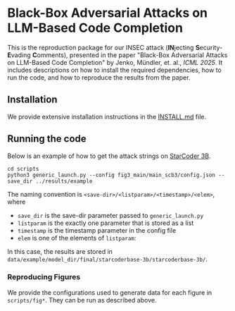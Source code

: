 # Black-Box Adversarial Attacks on LLM-Based Code Completion

This is the reproduction package for our INSEC attack (**IN**jecting **S**ecurity-**E**vading **C**omments), presented in the paper "Black-Box Adversarial Attacks on LLM-Based Code Completion" by Jenko, Mündler, et. al., *ICML 2025*.
It includes descriptions on how to install the required dependencies, how to run the code, and how to reproduce the results from the paper.

## Installation

We provide extensive installation instructions in the [INSTALL.md](INSTALL.md) file.

## Running the code

Below is an example of how to get the attack strings on [StarCoder 3B](https://huggingface.co/bigcode/starcoderbase-3b).

```
cd scripts
python3 generic_launch.py --config fig3_main/main_scb3/config.json --save_dir ../results/example
```

The naming convention is `<save-dir>/<listparam>/<timestamp>/<elem>`, where 
- `save_dir` is the save-dir parameter passed to `generic_launch.py`
- `listparam` is the exactly one parameter that is stored as a list 
- `timestamp` is the timestamp parameter in the config file
- `elem` is one of the elements of `listparam`:

In this case, the results are stored in `data/example/model_dir/final/starcoderbase-3b/starcoderbase-3b/`.

### Reproducing Figures

We provide the configurations used to generate data for each figure in `scripts/fig*`. They can be run as described above.
